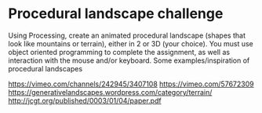 # Procedural landscape challenge #
Using Processing, create an animated procedural landscape (shapes that look like mountains or terrain), either in 2 or 3D (your choice).  You must use object oriented programming to complete the assignment, as well as interaction with the mouse and/or keyboard.  Some examples/inspiration of procedural landscapes

https://vimeo.com/channels/242945/3407108
https://vimeo.com/57672309
https://generativelandscapes.wordpress.com/category/terrain/
http://jcgt.org/published/0003/01/04/paper.pdf